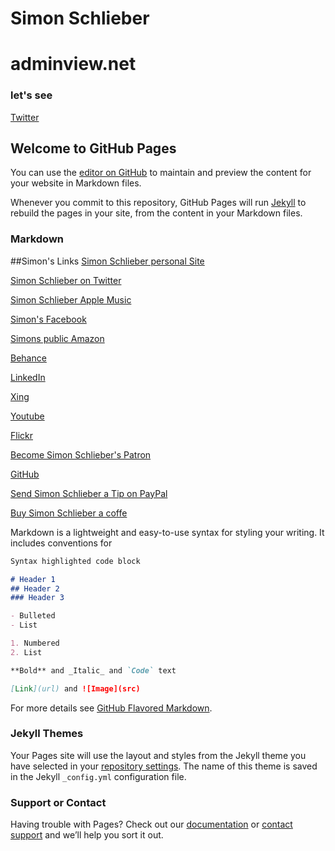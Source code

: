 # Simon Schlieber
# adminview.net
### let's see

[Twitter](https://www.twitter.com/schlieber)

## Welcome to GitHub Pages

You can use the [editor on GitHub](https://github.com/schlieber/adminview-net/edit/gh-pages/index.md) to maintain and preview the content for your website in Markdown files.

Whenever you commit to this repository, GitHub Pages will run [Jekyll](https://jekyllrb.com/) to rebuild the pages in your site, from the content in your Markdown files.

### Markdown


##Simon's Links
[Simon Schlieber personal Site](https://schlieber.net)

[Simon Schlieber on Twitter](https://www.twitter.com/schlieber)

[Simon Schlieber Apple Music](https://music.apple.com/profile/schlieber)

[Simon's Facebook](https://www.facebook.com/schlieber)

[Simons public Amazon](https://www.amazon.de/gp/profile/amzn1.account.AG4ZVXNXBR2RZK4MZVRC6DQR2QVA)

[Behance](https://www.behance.net/simonschlieber)

[LinkedIn](https://linkedin.com/in/schlieber)

[Xing](https://www.xing.com/profile/Simon_Schlieber2)

[Youtube](https://www.youtube.com/channel/UCTKSYZwc81qoRWeitB6GOYw)

[Flickr](https://www.flickr.com/people/schlieber/)

[Become Simon Schlieber's Patron](https://www.patreon.com/schlieber)

[GitHub](https://www.github.com/schlieber)

[Send Simon Schlieber a Tip on PayPal](https://www.paypal.me/schlieber)

[Buy Simon Schlieber a coffe](https://www.buymeacoffee.com/schlieber)

Markdown is a lightweight and easy-to-use syntax for styling your writing. It includes conventions for

```markdown
Syntax highlighted code block

# Header 1
## Header 2
### Header 3

- Bulleted
- List

1. Numbered
2. List

**Bold** and _Italic_ and `Code` text

[Link](url) and ![Image](src)
```

For more details see [GitHub Flavored Markdown](https://guides.github.com/features/mastering-markdown/).

### Jekyll Themes

Your Pages site will use the layout and styles from the Jekyll theme you have selected in your [repository settings](https://github.com/schlieber/adminview-net/settings/pages). The name of this theme is saved in the Jekyll `_config.yml` configuration file.

### Support or Contact

Having trouble with Pages? Check out our [documentation](https://docs.github.com/categories/github-pages-basics/) or [contact support](https://support.github.com/contact) and we’ll help you sort it out.
